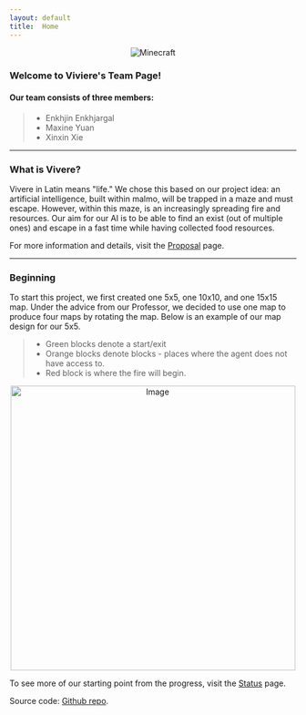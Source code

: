 ```yaml
---
layout: default
title:  Home
---
```


<p align="center">
    <img src="https://gonintendo.com/system/file_uploads/uploads/000/041/527/original/minecraft-600x333.png" alt="Minecraft" />
</p>


### Welcome to Viviere's Team Page! 

#### Our team consists of three members:

> * Enkhjin Enkhjargal
> * Maxine Yuan
> * Xinxin Xie

---

### What is Vivere?
Vivere in Latin means "life." We chose this based on our project idea: an artificial intelligence, built within malmo, will be trapped in a maze and must escape. However, within this maze, is an increasingly spreading fire and resources. Our aim for our AI is to be able to find an exist (out of multiple ones) and escape in a fast time while having collected food resources.

For more information and details, visit the [Proposal](proposal.html) page.

---

### Beginning
To start this project, we first created one 5x5, one 10x10, and one 15x15 map. Under the advice from our Professor, we decided to use one map to produce four maps by rotating the map. Below is an example of our map design for our 5x5. 

> * Green blocks denote a start/exit
> * Orange blocks denote blocks - places where the agent does not have access to.
> * Red block is where the fire will begin.

<p align="center">
    <img src="https://raw.githubusercontent.com/Enhjin/Vivere/master/5x5.jpg" alt="Image" width="500" height="500" />
</p>

To see more of our starting point from the progress, visit the [Status](status.html) page.

Source code: [Github repo](https://github.com/Enhjin/Vivere "Github repo").

